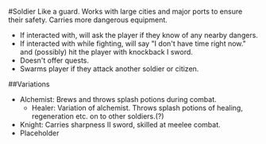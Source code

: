 #Soldier
Like a guard. Works with large cities and major ports to ensure their safety. Carries more dangerous equipment.
* If interacted with, will ask the player if they know of any nearby dangers.
* If interacted with while fighting, will say "I don't have time right now." and (possibly) hit the player with knockback I sword.
* Doesn't offer quests.
* Swarms player if they attack another soldier or citizen.

##Variations
* Alchemist: Brews and throws splash potions during combat.
  * Healer: Variation of alchemist. Throws splash potions of healing, regeneration etc. on to other soldiers.(?)
* Knight: Carries sharpness II sword, skilled at meelee combat.
* Placeholder

